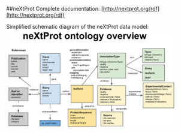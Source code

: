 ##neXtProt
Complete documentation: [http://nextprot.org/rdf](http://nextprot.org/rdf)

Simplified schematic diagram of the neXtProt data model:
<a href="https://raw.githubusercontent.com/calipho-sib/nextprot-docs/master/pages/assets/nx-model-v2.png" target="_blank"><img width="90%" src="https://raw.githubusercontent.com/calipho-sib/nextprot-docs/master/pages/assets/nx-model-v2.png"/></a>
